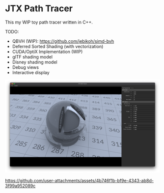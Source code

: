 # JTX Path Tracer

This my WIP toy path tracer written in C++.

TODO:
 - QBVH (WIP): https://github.com/jebikoh/simd-bvh
 - Deferred Sorted Shading (with vectorization)
 - CUDA/OptiX Implementation (WIP)
 - glTF shading model
 - Disney shading model
 - Debug views
 - Interactive display

![preview](assets/media/preview.png "Preview")

https://github.com/user-attachments/assets/4b746f1b-bf9e-4343-ab8d-3f99a952089c

